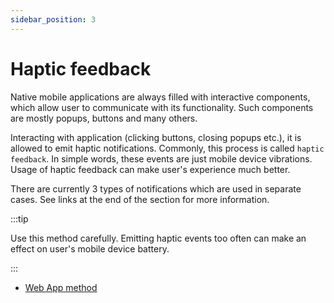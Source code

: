 ```yaml
---
sidebar_position: 3
---
```


# Haptic feedback

Native mobile applications are always filled with interactive components, which
allow user to communicate with its functionality. Such components are mostly
popups, buttons and many others.

Interacting with application (clicking buttons, closing popups etc.), it is
allowed to emit haptic notifications. Commonly, this process is called
`haptic feedback`. In simple words, these events are just mobile device
vibrations. Usage of haptic feedback can make user's experience much better.

There are currently 3 types of notifications which are used in separate cases.
See links at the end of the section for more information.

:::tip

Use this method carefully. Emitting haptic events too often can make an effect
on user's mobile device battery.

:::

- [Web App method](../apps-communication/methods#web_app_trigger_haptic_feedback)
